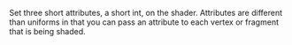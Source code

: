 Set three short attributes, a short int, on the shader.
Attributes are different than uniforms in that you can pass an attribute to each vertex or fragment that is being shaded.
